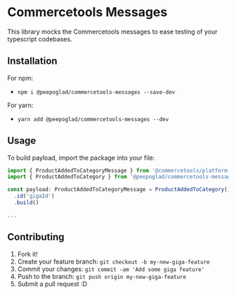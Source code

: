 # Commercetools Messages

This library mocks the Commercetools messages to ease testing of your typescript codebases.

## Installation
For npm:
* `npm i @peepoglad/commercetools-messages --save-dev`

For yarn:
* `yarn add @peepoglad/commercetools-messages --dev`

## Usage
To build payload, import the package into your file:

```typescript
import { ProductAddedToCategoryMessage } from '@commercetools/platform-sdk'
import { ProductAddedToCategory } from '@peepoglad/commercetools-messages'

const payload: ProductAddedToCategoryMessage = ProductAddedToCategory()
  .id('gigaId')
  .build()

...
```

## Contributing
1. Fork it!
2. Create your feature branch: `git checkout -b my-new-giga-feature`
3. Commit your changes: `git commit -am 'Add some giga feature'`
4. Push to the branch: `git push origin my-new-giga-feature`
5. Submit a pull request :D